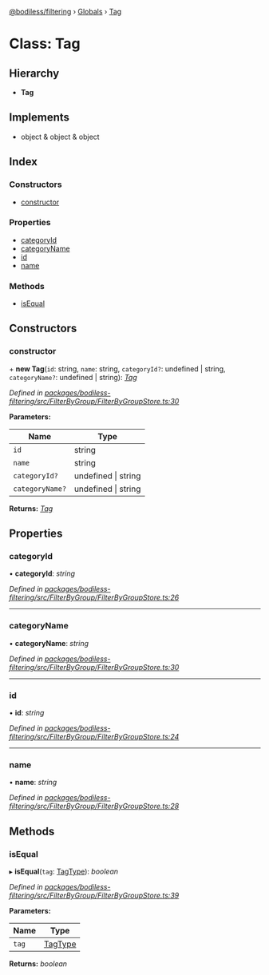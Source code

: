 [@bodiless/filtering](../README.md) › [Globals](../globals.md) › [Tag](tag.md)

# Class: Tag

## Hierarchy

* **Tag**

## Implements

* object & object & object

## Index

### Constructors

* [constructor](tag.md#constructor)

### Properties

* [categoryId](tag.md#categoryid)
* [categoryName](tag.md#categoryname)
* [id](tag.md#id)
* [name](tag.md#name)

### Methods

* [isEqual](tag.md#isequal)

## Constructors

###  constructor

\+ **new Tag**(`id`: string, `name`: string, `categoryId?`: undefined | string, `categoryName?`: undefined | string): *[Tag](tag.md)*

*Defined in [packages/bodiless-filtering/src/FilterByGroup/FilterByGroupStore.ts:30](https://github.com/johnsonandjohnson/Bodiless-JS/blob/2b90eb02/packages/bodiless-filtering/src/FilterByGroup/FilterByGroupStore.ts#L30)*

**Parameters:**

Name | Type |
------ | ------ |
`id` | string |
`name` | string |
`categoryId?` | undefined &#124; string |
`categoryName?` | undefined &#124; string |

**Returns:** *[Tag](tag.md)*

## Properties

###  categoryId

• **categoryId**: *string*

*Defined in [packages/bodiless-filtering/src/FilterByGroup/FilterByGroupStore.ts:26](https://github.com/johnsonandjohnson/Bodiless-JS/blob/2b90eb02/packages/bodiless-filtering/src/FilterByGroup/FilterByGroupStore.ts#L26)*

___

###  categoryName

• **categoryName**: *string*

*Defined in [packages/bodiless-filtering/src/FilterByGroup/FilterByGroupStore.ts:30](https://github.com/johnsonandjohnson/Bodiless-JS/blob/2b90eb02/packages/bodiless-filtering/src/FilterByGroup/FilterByGroupStore.ts#L30)*

___

###  id

• **id**: *string*

*Defined in [packages/bodiless-filtering/src/FilterByGroup/FilterByGroupStore.ts:24](https://github.com/johnsonandjohnson/Bodiless-JS/blob/2b90eb02/packages/bodiless-filtering/src/FilterByGroup/FilterByGroupStore.ts#L24)*

___

###  name

• **name**: *string*

*Defined in [packages/bodiless-filtering/src/FilterByGroup/FilterByGroupStore.ts:28](https://github.com/johnsonandjohnson/Bodiless-JS/blob/2b90eb02/packages/bodiless-filtering/src/FilterByGroup/FilterByGroupStore.ts#L28)*

## Methods

###  isEqual

▸ **isEqual**(`tag`: [TagType](../globals.md#tagtype)): *boolean*

*Defined in [packages/bodiless-filtering/src/FilterByGroup/FilterByGroupStore.ts:39](https://github.com/johnsonandjohnson/Bodiless-JS/blob/2b90eb02/packages/bodiless-filtering/src/FilterByGroup/FilterByGroupStore.ts#L39)*

**Parameters:**

Name | Type |
------ | ------ |
`tag` | [TagType](../globals.md#tagtype) |

**Returns:** *boolean*
